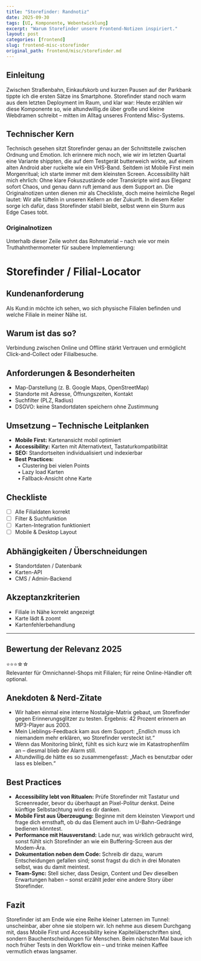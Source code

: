 ```yaml
---
title: "Storefinder: Randnotiz"
date: 2025-09-30
tags: [UI, Komponente, Webentwicklung]
excerpt: "Warum Storefinder unsere Frontend-Notizen inspiriert."
layout: post
categories: [frontend]
slug: frontend-misc-storefinder
original_path: frontend/misc/storefinder.md
---
```


## Einleitung
Zwischen Straßenbahn, Einkaufskorb und kurzen Pausen auf der Parkbank tippte ich die ersten Sätze ins Smartphone. Storefinder stand noch warm aus dem letzten Deployment im Raum, und klar war: Heute erzählen wir diese Komponente so, wie altundwillig.de über große und kleine Webdramen schreibt – mitten im Alltag unseres Frontend Misc-Systems.

## Technischer Kern
Technisch gesehen sitzt Storefinder genau an der Schnittstelle zwischen Ordnung und Emotion. Ich erinnere mich noch, wie wir im letzten Quartal eine Variante shippten, die auf dem Testgerät butterweich wirkte, auf einem alten Android aber ruckelte wie ein VHS-Band. Seitdem ist Mobile First mein Morgenritual; ich starte immer mit dem kleinsten Screen. Accessibility hält mich ehrlich: Ohne klare Fokuszustände oder Transkripte wird aus Eleganz sofort Chaos, und genau dann ruft jemand aus dem Support an. Die Originalnotizen unten dienen mir als Checkliste, doch meine heimliche Regel lautet: Wir alle tüfteln in unseren Kellern an der Zukunft. In diesem Keller sorge ich dafür, dass Storefinder stabil bleibt, selbst wenn ein Sturm aus Edge Cases tobt.

### Originalnotizen
Unterhalb dieser Zeile wohnt das Rohmaterial – nach wie vor mein Truthahnthermometer für saubere Implementierung:
# Storefinder / Filial-Locator

## Kundenanforderung  
Als Kund:in möchte ich sehen, wo sich physische Filialen befinden und welche Filiale in meiner Nähe ist.

## Warum ist das so?  
Verbindung zwischen Online und Offline stärkt Vertrauen und ermöglicht Click-and-Collect oder Filialbesuche.

## Anforderungen & Besonderheiten  
- Map-Darstellung (z. B. Google Maps, OpenStreetMap)  
- Standorte mit Adresse, Öffnungszeiten, Kontakt  
- Suchfilter (PLZ, Radius)  
- DSGVO: keine Standortdaten speichern ohne Zustimmung  

## Umsetzung – Technische Leitplanken  
- **Mobile First:** Kartenansicht mobil optimiert  
- **Accessibility:** Karten mit Alternativtext, Tastaturkompatibilität  
- **SEO:** Standortseiten individualisiert und indexierbar  
- **Best Practices:**  
 • Clustering bei vielen Points  
 • Lazy load Karten  
 • Fallback-Ansicht ohne Karte  

## Checkliste  
- [ ] Alle Filialdaten korrekt  
- [ ] Filter & Suchfunktion  
- [ ] Karten-Integration funktioniert  
- [ ] Mobile & Desktop Layout  

## Abhängigkeiten / Überschneidungen  
- Standortdaten / Datenbank  
- Karten-API  
- CMS / Admin-Backend  

## Akzeptanzkriterien  
- Filiale in Nähe korrekt angezeigt  
- Karte lädt & zoomt  
- Kartenfehlerbehandlung  

---

## Bewertung der Relevanz 2025  
⭐⭐⭐☆☆  
Relevanter für Omnichannel-Shops mit Filialen; für reine Online-Händler oft optional.

## Anekdoten & Nerd-Zitate
- Wir haben einmal eine interne Nostalgie-Matrix gebaut, um Storefinder gegen Erinnerungsglitzer zu testen. Ergebnis: 42 Prozent erinnern an MP3-Player aus 2003.
- Mein Lieblings-Feedback kam aus dem Support: „Endlich muss ich niemandem mehr erklären, wo Storefinder versteckt ist.“
- Wenn das Monitoring blinkt, fühlt es sich kurz wie im Katastrophenfilm an – diesmal blieb der Alarm still.
- Altundwillig.de hätte es so zusammengefasst: „Mach es benutzbar oder lass es bleiben.“

## Best Practices
- **Accessibility lebt von Ritualen:** Prüfe Storefinder mit Tastatur und Screenreader, bevor du überhaupt an Pixel-Politur denkst. Deine künftige Selbstachtung wird es dir danken.
- **Mobile First aus Überzeugung:** Beginne mit dem kleinsten Viewport und frage dich ernsthaft, ob du das Element auch im U-Bahn-Gedränge bedienen könntest.
- **Performance mit Hausverstand:** Lade nur, was wirklich gebraucht wird, sonst fühlt sich Storefinder an wie ein Buffering-Screen aus der Modem-Ära.
- **Dokumentation neben dem Code:** Schreib dir dazu, warum Entscheidungen gefallen sind; sonst fragst du dich in drei Monaten selbst, was du damit meintest.
- **Team-Sync:** Stell sicher, dass Design, Content und Dev dieselben Erwartungen haben – sonst erzählt jeder eine andere Story über Storefinder.

## Fazit
Storefinder ist am Ende wie eine Reihe kleiner Laternen im Tunnel: unscheinbar, aber ohne sie stolpern wir. Ich nehme aus diesem Durchgang mit, dass Mobile First und Accessibility keine Kapitelüberschriften sind, sondern Bauchentscheidungen für Menschen. Beim nächsten Mal baue ich noch früher Tests in den Workflow ein – und trinke meinen Kaffee vermutlich etwas langsamer.
